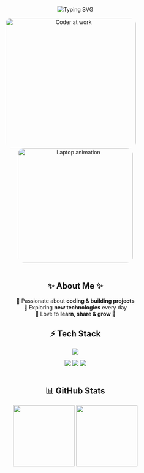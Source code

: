 <!-- Typing Intro -->
<p align="center">
  <img src="https://readme-typing-svg.herokuapp.com?font=Fira+Code&weight=700&size=28&pause=1000&color=36BCF7&center=true&vCenter=true&width=850&lines=Hey%2C+I'm+supremeinferno!;Welcome+to+my+GitHub+Profile💻;Coding+%7C+Learning+%7C+Building+🚀" alt="Typing SVG" />
</p>

<!-- GIF Section -->
<p align="center">
  <img src="https://media.giphy.com/media/qgQUggAC3Pfv687qPC/giphy.gif" width="340" alt="Coder at work" style="border-radius:15px; margin-right:25px;" />
  <img src="https://media.giphy.com/media/5ndklThG9vUUdTmgMn/giphy.gif" width="300" alt="Laptop animation" style="border-radius:15px;" />
</p>

<!-- Separator -->
<p align="center">
  <img src="https://raw.githubusercontent.com/andreasbm/readme/master/assets/lines/rainbow.png" width="100%" height="4px" />
</p>

<!-- Quick Intro -->
<h2 align="center">✨ About Me ✨</h2>

<p align="center">
  🔹 Passionate about <b>coding & building projects</b> <br/>
  🔹 Exploring <b>new technologies</b> every day <br/>
  🔹 Love to <b>learn, share & grow 🚀</b> <br/>
</p>

<!-- Tech Stack -->
<h2 align="center">⚡ Tech Stack</h2>
<p align="center">
  <img src="https://skillicons.dev/icons?i=cpp,python,html,css,js,git,github,vscode&perline=6" />
</p>

<!-- Fun Badge Row -->
<p align="center">
  <img src="https://img.shields.io/badge/Focus-Coding-blue?style=for-the-badge&logo=visualstudiocode&logoColor=white" />
  <img src="https://img.shields.io/badge/Loves-Learning-success?style=for-the-badge&logo=bookstack&logoColor=white" />
  <img src="https://img.shields.io/badge/Powered%20By-Coffee-brown?style=for-the-badge&logo=coffeescript&logoColor=white" />
</p>

<!-- Separator -->
<p align="center">
  <img src="https://raw.githubusercontent.com/andreasbm/readme/master/assets/lines/rainbow.png" width="100%" height="4px" />
</p>

<!-- GitHub Stats -->
<h2 align="center">📊 GitHub Stats</h2>
<p align="center">
  <img src="https://github-readme-stats.vercel.app/api?username=supremeinferno&show_icons=true&theme=tokyonight&hide_border=true" height="160"/>
  <img src="https://github-readme-streak-stats.herokuapp.com?user=supremeinferno&theme=tokyonight&hide_border=true" height="160"/>
</p>
